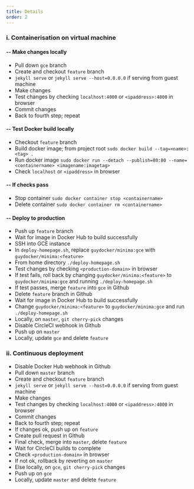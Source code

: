 ```yaml
---
title: Details
order: 2
---
```


### i. Containerisation on virtual machine

#### -- Make changes locally

- Pull down `gce` branch
- Create and checkout `feature` branch
- `jekyll serve` or `jekyll serve --host=0.0.0.0` if serving from guest machine
- Make changes
- Test changes by checking `localhost:4000` or `<ipaddress>:4000` in browser
- Commit changes
- Back to fourth step; repeat

#### -- Test Docker build locally

- Checkout `feature` branch
- Build docker image; from project root `sudo docker build --tag=<name>:<tag> .`
- Run docker image `sudo docker run --detach --publish=80:80 --name=<containername> <imagename:imagetag>`
- Check `localhost` or `<ipaddress>` in browser

#### -- If checks pass

- Stop container `sudo docker container stop <containername>`
- Delete container `sudo docker container rm <containername>`

#### -- Deploy to production

- Push up `feature` branch
- Wait for image in Docker Hub to build successfully
- SSH into GCE instance
- In `deploy-homepage.sh`, replace `guydocker/minima:gce` with
`guydocker/minima:<feature>`
- From home directory `./deploy-homepage.sh`
- Test changes by checking `<production-domain>` in browser
- If test fails, roll back by changing `guydocker/minima:<feature>`
to `guydocker/minima:gce` and running `./deploy-homepage.sh`
- If test passes, merge `feature` into `gce` in Github
- Delete `feature` branch in Github
- Wait for image in Docker Hub to build successfully
- Change `guydocker/minima:<feature>` to `guydocker/minima:gce` and run
`./deploy-homepage.sh`
- Locally, on `master`, `git cherry-pick` changes
- Disable CircleCI webhook in Github
- Push up on `master`
- Locally, update `gce` and delete `feature`

### ii. Continuous deployment

- Disable Docker Hub webhook in Github
- Pull down `master` branch
- Create and checkout `feature` branch
- `jekyll serve` or `jekyll serve --host=0.0.0.0` if serving from guest machine
- Make changes
- Test changes by checking `localhost:4000` or `<ipaddress>:4000` in browser
- Commit changes
- Back to fourth step; repeat
- If changes ok, push up on `feature`
- Create pull request in Github
- Final check, merge into `master`, delete `feature`
- Wait for CircleCI builds to complete
- Check `<production-domain>` in browser
- If not ok, rollback by reverting on `master`
- Else locally, on `gce`, `git cherry-pick` changes
- Push up on `gce`
- Locally, update `master` and delete `feature`
